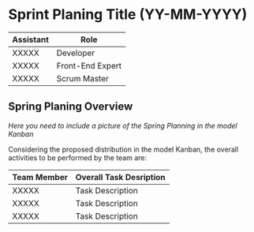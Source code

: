 # Sprint Planing Title (YY-MM-YYYY)

| Assistant  | Role  |  
|---|---|
| XXXXX  | Developer  |   
| XXXXX |  Front-End Expert |  
| XXXXX |  Scrum Master |  


## Spring Planing Overview

*Here you need to include a picture of the Spring Planning in the model Kanban*


Considering the proposed distribution in the model Kanban, the overall activities to be performed by the team are: 

| Team Member  | Overall Task Desription  |  
|---|---|
| XXXXX  | Task Description  |   
| XXXXX |  Task Description |  
| XXXXX |  Task Description |  